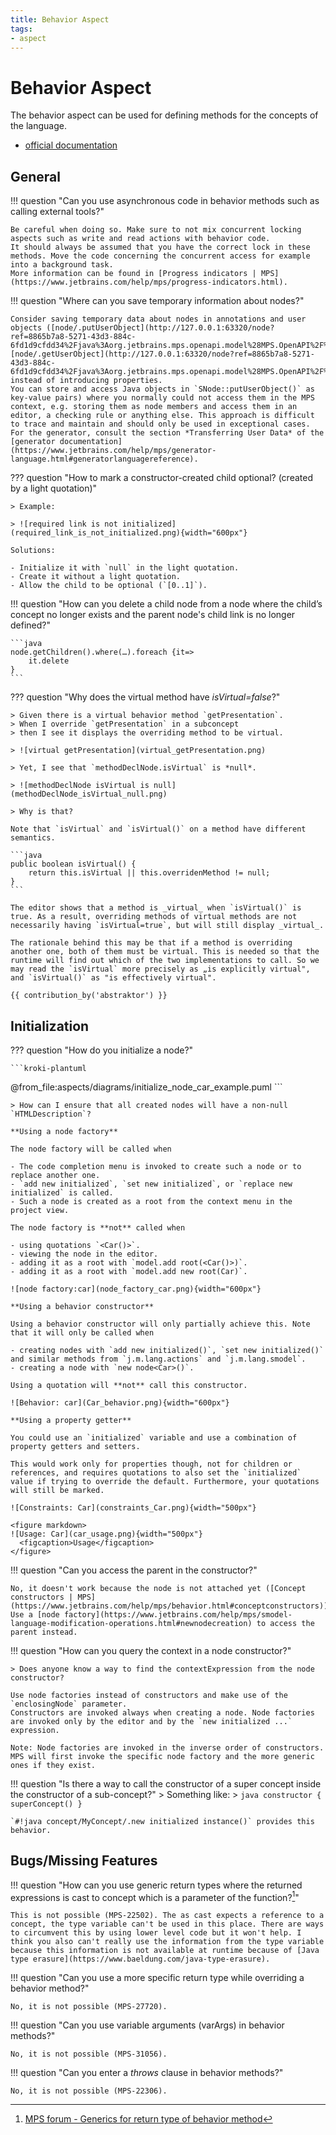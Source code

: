 ```yaml
---
title: Behavior Aspect
tags:
- aspect
---
```


# Behavior Aspect

The behavior aspect can be used for defining methods for the concepts of the language.

- [official documentation](https://www.jetbrains.com/help/mps/behavior.html)

## General

!!! question "Can you use asynchronous code in behavior methods such as calling external tools?"

    Be careful when doing so. Make sure to not mix concurrent locking aspects such as write and read actions with behavior code. 
    It should always be assumed that you have the correct lock in these methods. Move the code concerning the concurrent access for example into a background task.
    More information can be found in [Progress indicators | MPS](https://www.jetbrains.com/help/mps/progress-indicators.html).

!!! question "Where can you save temporary information about nodes?"

    Consider saving temporary data about nodes in annotations and user objects ([node/.putUserObject](http://127.0.0.1:63320/node?ref=8865b7a8-5271-43d3-884c-6fd1d9cfdd34%2Fjava%3Aorg.jetbrains.mps.openapi.model%28MPS.OpenAPI%2F%29%2F%7ESNode.putUserObject%2528java.lang.Object%2Cjava.lang.Object%2529), [node/.getUserObject](http://127.0.0.1:63320/node?ref=8865b7a8-5271-43d3-884c-6fd1d9cfdd34%2Fjava%3Aorg.jetbrains.mps.openapi.model%28MPS.OpenAPI%2F%29%2F%7ESNode.getUserObject%2528java.lang.Object%2529))
    instead of introducing properties. 
    You can store and access Java objects in `SNode::putUserObject()` as key-value pairs) where you normally could not access them in the MPS context, e.g. storing them as node members and access them in an editor, a checking rule or anything else. This approach is difficult to trace and maintain and should only be used in exceptional cases.
    For the generator, consult the section *Transferring User Data* of the [generator documentation](https://www.jetbrains.com/help/mps/generator-language.html#generatorlanguagereference).

??? question "How to mark a constructor-created child optional? (created by a light quotation)"

    > Example:

    > ![required link is not initialized](required_link_is_not_initialized.png){width="600px"}

    Solutions:

    - Initialize it with `null` in the light quotation.
    - Create it without a light quotation.
    - Allow the child to be optional (`[0..1]`).

!!! question "How can you delete a child node from a node where the child’s concept no longer exists and the parent node's child link is no longer defined?"

    ```java
    node.getChildren().where(…).foreach {it=> 
        it.delete
    }
    ```

??? question "Why does the virtual method have *isVirtual=false*?"

    > Given there is a virtual behavior method `getPresentation`.
    > When I override `getPresentation` in a subconcept
    > then I see it displays the overriding method to be virtual.
    
    > ![virtual getPresentation](virtual_getPresentation.png)
    
    > Yet, I see that `methodDeclNode.isVirtual` is *null*.
    
    > ![methodDeclNode isVirtual is null](methodDeclNode_isVirtual_null.png)
    
    > Why is that?

    Note that `isVirtual` and `isVirtual()` on a method have different semantics.

    ```java
    public boolean isVirtual() { 
        return this.isVirtual || this.overridenMethod != null; 
    }
    ```
    
    The editor shows that a method is _virtual_ when `isVirtual()` is true. As a result, overriding methods of virtual methods are not necessarily having `isVirtual=true`, but will still display _virtual_.
    
    The rationale behind this may be that if a method is overriding another one, both of them must be virtual. This is needed so that the runtime will find out which of the two implementations to call. So we may read the `isVirtual` more precisely as „is explicitly virtual", and `isVirtual()` as "is effectively virtual".

    {{ contribution_by('abstraktor') }}

## Initialization

??? question "How do you initialize a node?"

    ```kroki-plantuml
@from_file:aspects/diagrams/initialize_node_car_example.puml
    ```

    > How can I ensure that all created nodes will have a non-null `HTMLDescription`?

    **Using a node factory**

    The node factory will be called when

    - The code completion menu is invoked to create such a node or to replace another one.
    - `add new initialized`, `set new initialized`, or `replace new initialized` is called.
    - Such a node is created as a root from the context menu in the project view.

    The node factory is **not** called when

    - using quotations `<Car()>`.
    - viewing the node in the editor.
    - adding it as a root with `model.add root(<Car()>)`.
    - adding it as a root with `model.add new root(Car)`.

    ![node factory:car](node_factory_car.png){width="600px"}

    **Using a behavior constructor**

    Using a behavior constructor will only partially achieve this. Note that it will only be called when

    - creating nodes with `add new initialized()`, `set new initialized()` and similar methods from `j.m.lang.actions` and `j.m.lang.smodel`.
    - creating a node with `new node<Car>()`.

    Using a quotation will **not** call this constructor.

    ![Behavior: car](Car_behavior.png){width="600px"}

    **Using a property getter**

    You could use an `initialized` variable and use a combination of property getters and setters.

    This would work only for properties though, not for children or references, and requires quotations to also set the `initialized` value if trying to override the default. Furthermore, your quotations will still be marked. 

    ![Constraints: Car](constraints_Car.png){width="500px"}

    <figure markdown>
    ![Usage: Car](car_usage.png){width="500px"}
      <figcaption>Usage</figcaption>
    </figure>
    

!!! question "Can you access the parent in the constructor?"

    No, it doesn't work because the node is not attached yet ([Concept constructors | MPS](https://www.jetbrains.com/help/mps/behavior.html#conceptconstructors)). Use a [node factory](https://www.jetbrains.com/help/mps/smodel-language-modification-operations.html#newnodecreation) to access the parent instead.

!!! question "How can you query the context in a node constructor?"

    > Does anyone know a way to find the contextExpression from the node constructor?

    Use node factories instead of constructors and make use of the `enclosingNode` parameter. 
    Constructors are invoked always when creating a node. Node factories are invoked only by the editor and by the `new initialized ...` expression.
    
    Note: Node factories are invoked in the inverse order of constructors. MPS will first invoke the specific node factory and the more generic ones if they exist.

!!! question "Is there a way to call the constructor of a super concept inside the constructor of a sub-concept?"
    > Something like:
    > ```java
    constructor {
    superConcept()
    }
    ```

    `#!java concept/MyConcept/.new initialized instance()` provides this behavior.


## Bugs/Missing Features

!!! question "How can you use generic return types where the returned expressions is cast to concept<T> which is a parameter of the function?[^1]"

    This is not possible (MPS-22502). The as cast expects a reference to a concept, the type variable can't be used in this place. There are ways to circumvent this by using lower level code but it won't help. I think you also can't really use the information from the type variable because this information is not available at runtime because of [Java type erasure](https://www.baeldung.com/java-type-erasure).

!!! question "Can you use a more specific return type while overriding a behavior method?"

    No, it is not possible (MPS-27720).

!!! question "Can you use variable arguments (varArgs) in behavior methods?"

    No, it is not possible (MPS-31056).

!!! question "Can you enter a *throws* clause in behavior methods?"

    No, it is not possible (MPS-22306).



[^1]: [MPS forum - Generics for return type of behavior method](https://mps-support.jetbrains.com/hc/en-us/community/posts/360010808559-Generics-for-return-type-of-behavior-method)